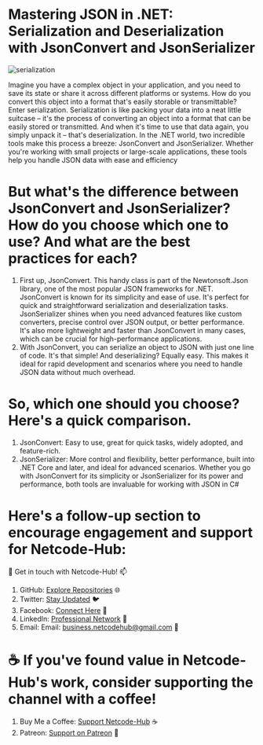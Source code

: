 # Mastering JSON in .NET: Serialization and Deserialization with JsonConvert and JsonSerializer
![serialization](https://github.com/Netcode-Hub/DemoJsonSerializerAndJsonConvertSerialization/assets/110794348/8c90582e-6dc5-46a1-89fe-f52fa7227139)

Imagine you have a complex object in your application, and you need to save its state or share it across different platforms or systems. How do you convert this object into a format that's easily storable or transmittable? Enter serialization.
Serialization is like packing your data into a neat little suitcase – it's the process of converting an object into a format that can be easily stored or transmitted. And when it's time to use that data again, you simply unpack it – that's deserialization.
In the .NET world, two incredible tools make this process a breeze: JsonConvert and JsonSerializer. Whether you're working with small projects or large-scale applications, these tools help you handle JSON data with ease and efficiency

# But what's the difference between JsonConvert and JsonSerializer? How do you choose which one to use? And what are the best practices for each?
1. First up, JsonConvert. This handy class is part of the Newtonsoft.Json library, one of the most popular JSON frameworks for .NET. JsonConvert is known for its simplicity and ease of use. It's perfect for quick and straightforward serialization and deserialization tasks.
   JsonSerializer shines when you need advanced features like custom converters, precise control over JSON output, or better performance. It's also more lightweight and faster than JsonConvert in many cases, which can be crucial for high-performance applications.
3. With JsonConvert, you can serialize an object to JSON with just one line of code. It's that simple! And deserializing? Equally easy. This makes it ideal for rapid development and scenarios where you need to handle JSON data without much overhead.

# So, which one should you choose? Here's a quick comparison.
1. JsonConvert: Easy to use, great for quick tasks, widely adopted, and feature-rich.
2. JsonSerializer: More control and flexibility, better performance, built into .NET Core and later, and ideal for advanced scenarios.
Whether you go with JsonConvert for its simplicity or JsonSerializer for its power and performance, both tools are invaluable for working with JSON in C#

# Here's a follow-up section to encourage engagement and support for Netcode-Hub:
🌟 Get in touch with Netcode-Hub! 📫
1. GitHub: [Explore Repositories](https://github.com/Netcode-Hub/Netcode-Hub) 🌐
2. Twitter: [Stay Updated](https://twitter.com/NetcodeHub) 🐦
3. Facebook: [Connect Here](https://web.facebook.com/NetcodeHub) 📘
4. LinkedIn: [Professional Network](https://www.linkedin.com/in/netcode-hub-90b188258/) 🔗
5. Email: Email: [business.netcodehub@gmail.com](mailto:business.netcodehub@gmail.com) 📧
   
# ☕️ If you've found value in Netcode-Hub's work, consider supporting the channel with a coffee!
1. Buy Me a Coffee: [Support Netcode-Hub](https://www.buymeacoffee.com/NetcodeHub) ☕️
2. Patreon: [Support on Patreon](https://patreon.com/user?u=113091185&utm_medium=unknown&utm_source=join_link&utm_campaign=creatorshare_creator&utm_content=copyLink) 🌟
